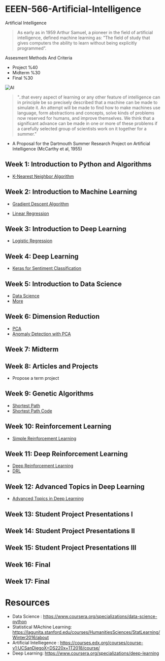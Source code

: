# EEEN-566-Artificial-Intelligence
Artificial Intelligence

> As early as in 1959 Arthur Samuel, a pioneer in the field of artificial intelligence, defined
machine learning as: ”The field of study that gives computers the ability to learn without
being explicitly programmed”.

Assesment Methods And Criteria
 - Project %40
 - Midterm %30
 - Final %30


![AI](https://miro.medium.com/max/2800/0*RQPrQvkZNDJOGI1t)



> "..that every aspect of learning or any other feature of intelligence can in principle be so precisely described that a machine can be made to simulate it. An attempt will be made to find how to make machines use language, form abstractions and concepts, solve kinds of problems now reserved for humans, and improve themselves. We think that a significant advance can be made in one or more of these problems if a carefully selected group of scientists work on it together for a summer."
- A Proposal for the Dartmouth Summer Research Project on Artificial Intelligence (McCarthy et al, 1955)


## Week 1: Introduction to Python and Algorithms

  - [K-Nearest Neighbor Algorithm](https://colab.research.google.com/drive/1QXbDthLa_597F65lMUku98TFL8rXLD2j)
  
## Week 2: Introduction to Machine Learning

 - [Gradient Descent Algorithm](https://colab.research.google.com/drive/1pjWtFrP-p_QXl92DY6f6HIx8Yz7Ko8uq)
  
 - [Linear Regression](https://nbviewer.jupyter.org/github/uzay00/KaVe-Egitim/blob/master/YapayOgrenme/LineerRegresyon/LineerRegresyon.ipynb)
 
 ## Week 3: Introduction to Deep Learning
 
  - [Logistic Regression](https://github.com/uzay00/CMPE373/tree/master/2019/Lecture7%20-%20Logistic%20Regression)
 
 ## Week 4: Deep Learning
 
 - [Keras for Sentiment Classification](https://colab.research.google.com/drive/1D3MntzBQqROvZXuMtt5PCNH4eZmxN4LK)
 
 ## Week 5: Introduction to Data Science
 
 - [Data Science](https://github.com/uzay00/CMPE251)
 - [More](https://github.com/uzay00/KaVe-Egitim/tree/master/VeriBilimi)
 
 ## Week 6: Dimension Reduction
 
  - [PCA](https://nbviewer.jupyter.org/github/uzay00/KaVe-Egitim/blob/master/YapayOgrenme/PCA/PCA%20-%20Temel%20Bileşen%20Analizi.ipynb) 
  - [Anomaly Detection with PCA](https://nbviewer.jupyter.org/github/uzay00/KaVe-Egitim/blob/master/YapayOgrenme/PCA/PCA%20ile%20Anomali%20Tespiti.ipynb)
  
  
 ## Week 7: Midterm
 
 ## Week 8: Articles and Projects
  - Propose a term project
  
 ## Week 9: Genetic Algorithms
  - [Shortest Path](https://github.com/uzay00/CMPE373/tree/master/2019/Lecture%203%20-%20Shortest%20Path%20with%20Genetic%20Algorithm)
  - [Shortest Path Code](https://colab.research.google.com/drive/1GVyqyV7Cr-4dS-PtCwuI8oq-IEZWxQqW)
 
 ## Week 10: Reinforcement Learning 
  - [Simple Reinforcement Learning](https://github.com/uzay00/CMPE373/tree/master/2019/Lecture8%20-%20Reinforcement%20Learning)
  
 ## Week 11: Deep Reinforcement Learning 
 - [Deep Reinforcement Learning](https://github.com/uzay00/CMPE373/blob/master/2019/Lecture%2010%20-%20Revıew/UzayCetin_KaVe2019.pdf)
 - [DRL](https://github.com/uzay00/KaVe-Egitim/tree/master/DerinOgrenme/Reinforcement%20Learning)
 
 ## Week 12: Advanced Topics in Deep Learning
 - [Advanced Topics in Deep Learning](https://github.com/uzay00/KaVe-Egitim/tree/master/DerinOgrenme)
 
 ## Week 13: Student Project Presentations I
 
 ## Week 14: Student Project Presentations II
 
 ## Week 15: Student Project Presentations III
 
 ## Week 16: Final
 
 ## Week 17: Final
 
 
 # Resources
 
  
 - Data Science :  https://www.coursera.org/specializations/data-science-python
 - Statistical MAchine Learning: https://lagunita.stanford.edu/courses/HumanitiesSciences/StatLearning/Winter2016/about
 - Artificial Intelliegence : https://courses.edx.org/courses/course-v1:UCSanDiegoX+DS220x+1T2018/course/
 - Deep Learning: https://www.coursera.org/specializations/deep-learning
 
